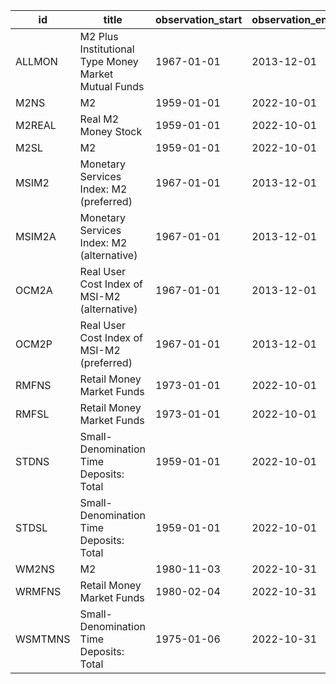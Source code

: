 | id      | title                                                | observation_start   | observation_end   |
|---------|------------------------------------------------------|---------------------|-------------------|
| ALLMON  | M2 Plus Institutional Type Money Market Mutual Funds | 1967-01-01          | 2013-12-01        |
| M2NS    | M2                                                   | 1959-01-01          | 2022-10-01        |
| M2REAL  | Real M2 Money Stock                                  | 1959-01-01          | 2022-10-01        |
| M2SL    | M2                                                   | 1959-01-01          | 2022-10-01        |
| MSIM2   | Monetary Services Index: M2 (preferred)              | 1967-01-01          | 2013-12-01        |
| MSIM2A  | Monetary Services Index: M2 (alternative)            | 1967-01-01          | 2013-12-01        |
| OCM2A   | Real User Cost Index of MSI-M2 (alternative)         | 1967-01-01          | 2013-12-01        |
| OCM2P   | Real User Cost Index of MSI-M2 (preferred)           | 1967-01-01          | 2013-12-01        |
| RMFNS   | Retail Money Market Funds                            | 1973-01-01          | 2022-10-01        |
| RMFSL   | Retail Money Market Funds                            | 1973-01-01          | 2022-10-01        |
| STDNS   | Small-Denomination Time Deposits: Total              | 1959-01-01          | 2022-10-01        |
| STDSL   | Small-Denomination Time Deposits: Total              | 1959-01-01          | 2022-10-01        |
| WM2NS   | M2                                                   | 1980-11-03          | 2022-10-31        |
| WRMFNS  | Retail Money Market Funds                            | 1980-02-04          | 2022-10-31        |
| WSMTMNS | Small-Denomination Time Deposits: Total              | 1975-01-06          | 2022-10-31        |